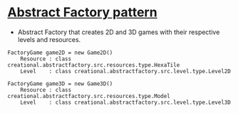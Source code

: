 [Abstract Factory pattern](http://en.wikipedia.org/wiki/Abstract_factory_pattern)
=================

* Abstract Factory that creates 2D and 3D games with their respective levels and resources.

```
FactoryGame game2D = new Game2D()
    Resource : class creational.abstractfactory.src.resources.type.HexaTile
    Level    : class creational.abstractfactory.src.level.type.Level2D

FactoryGame game3D = new Game3D()
    Resource : class creational.abstractfactory.src.resources.type.Model
    Level    : class creational.abstractfactory.src.level.type.Level3D
```

